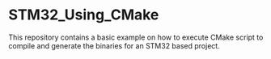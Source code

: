 # STM32_Using_CMake
This repository contains a basic example on how to execute CMake script to compile and generate the binaries for an STM32 based project.
